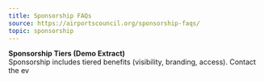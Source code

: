 ```yaml
---
title: Sponsorship FAQs
source: https://airportscouncil.org/sponsorship-faqs/
topic: sponsorship
---
```


**Sponsorship Tiers (Demo Extract)**  
Sponsorship includes tiered benefits (visibility, branding, access). Contact the ev
